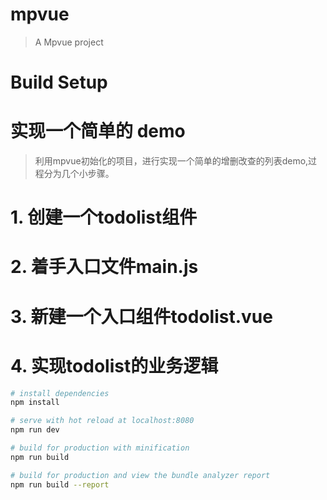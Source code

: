 # mpvue

> A Mpvue project

# Build Setup
 


# 实现一个简单的	demo

>利用mpvue初始化的项目，进行实现一个简单的增删改查的列表demo,过程分为几个小步骤。

# 1. 创建一个todolist组件

# 2. 着手入口文件main.js

# 3. 新建一个入口组件todolist.vue

# 4. 实现todolist的业务逻辑

``` bash
# install dependencies
npm install

# serve with hot reload at localhost:8080
npm run dev

# build for production with minification
npm run build

# build for production and view the bundle analyzer report
npm run build --report
```
